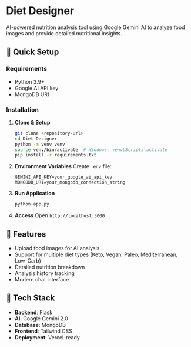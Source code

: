# Diet Designer

AI-powered nutrition analysis tool using Google Gemini AI to analyze food images and provide detailed nutritional insights.

## 🚀 Quick Setup

### Requirements
- Python 3.9+
- Google AI API key
- MongoDB URI

### Installation

1. **Clone & Setup**
   ```bash
   git clone <repository-url>
   cd Diet-Designer
   python -m venv venv
   source venv/bin/activate  # Windows: venv\Scripts\activate
   pip install -r requirements.txt
   ```

2. **Environment Variables**
   Create `.env` file:
   ```env
   GEMINI_API_KEY=your_google_ai_api_key
   MONGODB_URI=your_mongodb_connection_string
   ```

3. **Run Application**
   ```bash
   python app.py
   ```

4. **Access**
   Open `http://localhost:5000`

## 📱 Features

- Upload food images for AI analysis
- Support for multiple diet types (Keto, Vegan, Paleo, Mediterranean, Low-Carb)
- Detailed nutrition breakdown
- Analysis history tracking
- Modern chat interface

## 🔧 Tech Stack

- **Backend**: Flask
- **AI**: Google Gemini 2.0
- **Database**: MongoDB
- **Frontend**: Tailwind CSS
- **Deployment**: Vercel-ready 
